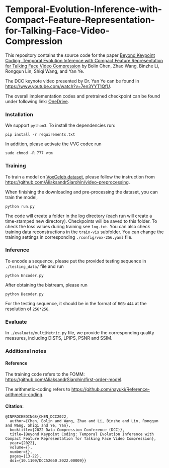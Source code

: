 # Temporal-Evolution-Inference-with-Compact-Feature-Representation-for-Talking-Face-Video-Compression

This repository contains the source code for the paper [Beyond Keypoint Coding: Temporal Evolution Inference with Compact Feature Representation for Talking Face
Video Compression](https://ieeexplore.ieee.org/abstract/document/9810732) by Bolin Chen, Zhao Wang, Binzhe Li, Rongqun Lin, Shiqi Wang, and Yan Ye.

The DCC keynote video presented by Dr. Yan Ye can be found in https://www.youtube.com/watch?v=7en3YYT1QfU.

The overall implementation codes and pretrained checkpoint can be found under following link: [OneDrive](https://portland-my.sharepoint.com/:u:/g/personal/bolinchen3-c_my_cityu_edu_hk/Eb3aT-rdLhRLh99hRN6tkzwBAkMomwlX3GSJxCUt1tY8ZQ?e=1wbsQf). 

### Installation

We support ```python3```. To install the dependencies run:
```
pip install -r requirements.txt
```

In addition, please activate the VVC codec run
```
sudo chmod -R 777 vtm
```

### Training

To train a model on [VoxCeleb dataset](https://www.robots.ox.ac.uk/~vgg/data/voxceleb/), please follow the instruction from https://github.com/AliaksandrSiarohin/video-preprocessing.

When finishing the downloading and pre-processing the dataset, you can train the model,
```
python run.py
```
The code will create a folder in the log directory (each run will create a time-stamped new directory).
Checkpoints will be saved to this folder. To check the loss values during training see ```log.txt```. You can also check training data reconstructions in the ```train-vis``` subfolder. You can change the training settings in corresponding ```./config/vox-256.yaml``` file.

### Inference

To encode a sequence, please put the provided testing sequence in ```./testing_data/``` file and run
```
python Encoder.py
```
After obtaining the bistream, please run
```
python Decoder.py
```
For the testing sequence, it should be in the format of ```RGB:444``` at the resolution of ```256*256```.


### Evaluate

In ```./evaluate/multiMetric.py``` file, we provide the corresponding quality measures, including DISTS, LPIPS, PSNR and SSIM.


### Additional notes

#### Reference

The training code refers to the FOMM: https://github.com/AliaksandrSiarohin/first-order-model.

The arithmetic-coding refers to https://github.com/nayuki/Reference-arithmetic-coding.

#### Citation:

```
@INPROCEEDINGS{CHEN_DCC2022,
  author={Chen, Bolin and Wang, Zhao and Li, Binzhe and Lin, Rongqun and Wang, Shiqi and Ye, Yan},
  booktitle={2022 Data Compression Conference (DCC)}, 
  title={Beyond Keypoint Coding: Temporal Evolution Inference with Compact Feature Representation for Talking Face Video Compression}, 
  year={2022},
  volume={},
  number={},
  pages={13-22},
  doi={10.1109/DCC52660.2022.00009}}
```
